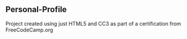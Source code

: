 ## Personal-Profile
Project created using just HTML5 and CC3 as part of a certification from FreeCodeCamp.org

